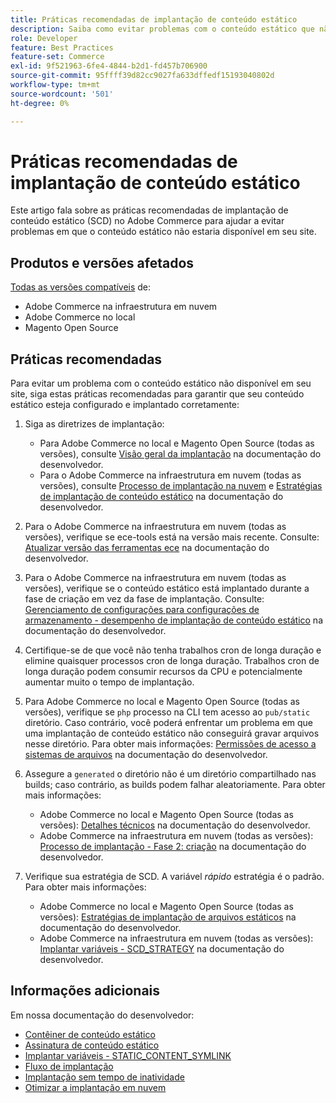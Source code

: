 ```yaml
---
title: Práticas recomendadas de implantação de conteúdo estático
description: Saiba como evitar problemas com o conteúdo estático que não aparece em sua loja de Adobe Commerce ou Magento Open Source.
role: Developer
feature: Best Practices
feature-set: Commerce
exl-id: 9f521963-6fe4-4844-b2d1-fd457b706900
source-git-commit: 95ffff39d82cc9027fa633dffedf15193040802d
workflow-type: tm+mt
source-wordcount: '501'
ht-degree: 0%

---
```


# Práticas recomendadas de implantação de conteúdo estático

Este artigo fala sobre as práticas recomendadas de implantação de conteúdo estático (SCD) no Adobe Commerce para ajudar a evitar problemas em que o conteúdo estático não estaria disponível em seu site.

## Produtos e versões afetados

[Todas as versões compatíveis](../../../release/versions.md) de:

* Adobe Commerce na infraestrutura em nuvem
* Adobe Commerce no local
* Magento Open Source

## Práticas recomendadas

Para evitar um problema com o conteúdo estático não disponível em seu site, siga estas práticas recomendadas para garantir que seu conteúdo estático esteja configurado e implantado corretamente:

1. Siga as diretrizes de implantação:
   * Para Adobe Commerce no local e Magento Open Source (todas as versões), consulte [Visão geral da implantação](../../../configuration/deployment/overview.md) na documentação do desenvolvedor.
   * Para o Adobe Commerce na infraestrutura em nuvem (todas as versões), consulte [Processo de implantação na nuvem](https://devdocs.magento.com/cloud/deploy/cloud-deployment-process.html) e [Estratégias de implantação de conteúdo estático](https://devdocs.magento.com/cloud/deploy/static-content-deployment.html) na documentação do desenvolvedor.

1. Para o Adobe Commerce na infraestrutura em nuvem (todas as versões), verifique se ece-tools está na versão mais recente. Consulte: [Atualizar versão das ferramentas ece](https://devdocs.magento.com/cloud/release-notes/ece-release-notes.html) na documentação do desenvolvedor.
1. Para o Adobe Commerce na infraestrutura em nuvem (todas as versões), verifique se o conteúdo estático está implantado durante a fase de criação em vez da fase de implantação. Consulte: [Gerenciamento de configurações para configurações de armazenamento - desempenho de implantação de conteúdo estático](https://devdocs.magento.com/cloud/live/sens-data-over.html#cloud-confman-scd-over) na documentação do desenvolvedor.
1. Certifique-se de que você não tenha trabalhos cron de longa duração e elimine quaisquer processos cron de longa duração. Trabalhos cron de longa duração podem consumir recursos da CPU e potencialmente aumentar muito o tempo de implantação.
1. Para Adobe Commerce no local e Magento Open Source (todas as versões), verifique se `php` processo na CLI tem acesso ao `pub/static` diretório. Caso contrário, você poderá enfrentar um problema em que uma implantação de conteúdo estático não conseguirá gravar arquivos nesse diretório. Para obter mais informações: [Permissões de acesso a sistemas de arquivos](https://experienceleague.adobe.com/docs/commerce-operations/configuration-guide/deployment/file-system-permissions.html) na documentação do desenvolvedor.
1. Assegure a `generated` o diretório não é um diretório compartilhado nas builds; caso contrário, as builds podem falhar aleatoriamente. Para obter mais informações:
   * Adobe Commerce no local e Magento Open Source (todas as versões): [Detalhes técnicos](https://experienceleague.adobe.com/docs/commerce-operations/configuration-guide/deployment/technical-details.html) na documentação do desenvolvedor.
   * Adobe Commerce na infraestrutura em nuvem (todas as versões): [Processo de implantação - Fase 2: criação](https://devdocs.magento.com/cloud/reference/discover-deploy.html#cloud-deploy-over-phases-build) na documentação do desenvolvedor.

1. Verifique sua estratégia de SCD. A variável *rápido* estratégia é o padrão. Para obter mais informações:
   * Adobe Commerce no local e Magento Open Source (todas as versões): [Estratégias de implantação de arquivos estáticos](https://experienceleague.adobe.com/docs/commerce-operations/configuration-guide/cli/static-view/static-view-file-strategy.html) na documentação do desenvolvedor.
   * Adobe Commerce na infraestrutura em nuvem (todas as versões): [Implantar variáveis - SCD\_STRATEGY](https://devdocs.magento.com/cloud/env/variables-deploy.html#scd_strategy) na documentação do desenvolvedor.

## Informações adicionais

Em nossa documentação do desenvolvedor:

* [Contêiner de conteúdo estático](https://developer.adobe.com/commerce/admin-developer/pattern-library/containers/static-content/)
* [Assinatura de conteúdo estático](https://experienceleague.adobe.com/docs/commerce-operations/configuration-guide/cache/static-content-signing.html)
* [Implantar variáveis - STATIC\_CONTENT\_SYMLINK](https://devdocs.magento.com/cloud/env/variables-deploy.html#static_content_symlink)
* [Fluxo de implantação](../../../performance/deployment-flow.md)
* [Implantação sem tempo de inatividade](https://devdocs.magento.com/cloud/deploy/reduce-downtime.html)
* [Otimizar a implantação em nuvem](https://devdocs.magento.com/cloud/deploy/optimize-cloud-deployment.html)
